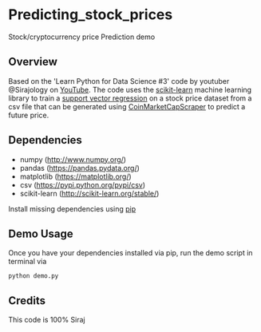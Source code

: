 # Predicting_stock_prices
Stock/cryptocurrency price Prediction demo 

## Overview
Based on the 'Learn Python for Data Science #3' code by youtuber @Sirajology on [YouTube](https://youtu.be/SSu00IRRraY). The code uses the [scikit-learn](https://github.com/scikit-learn/scikit-learn) machine learning library to train a [support vector regression](https://en.wikipedia.org/wiki/Support_vector_machine) on a stock price dataset from a csv file that can be generated using [CoinMarketCapScraper](https://github.com/SuperKogito/CoinMarketCapScraper) to predict a future price.

## Dependencies
* numpy (http://www.numpy.org/)
* pandas (https://pandas.pydata.org/)
* matplotlib (https://matplotlib.org/)
* csv (https://pypi.python.org/pypi/csv)
* scikit-learn (http://scikit-learn.org/stable/)


Install missing dependencies using [pip](https://pip.pypa.io/en/stable/installing/)

## Demo Usage

Once you have your dependencies installed via pip, run the demo script in terminal via

```
python demo.py
```

## Credits

This code is 100% Siraj
